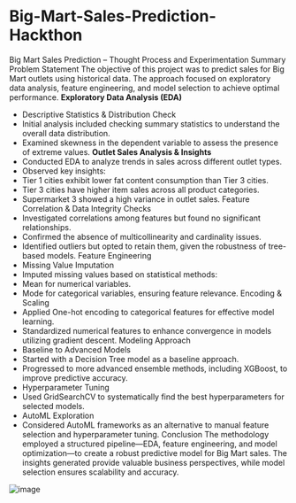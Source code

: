 # Big-Mart-Sales-Prediction-Hackthon


Big Mart Sales Prediction – Thought Process and Experimentation Summary
Problem Statement
The objective of this project was to predict sales for Big Mart outlets using historical data. The approach focused on exploratory data analysis, feature engineering, and model selection to achieve optimal performance.
**Exploratory Data Analysis (EDA)**
  - Descriptive Statistics & Distribution Check
  - Initial analysis included checking summary statistics to understand the overall data distribution.
  - Examined skewness in the dependent variable to assess the presence of extreme values.
**Outlet Sales Analysis & Insights**
  - Conducted EDA to analyze trends in sales across different outlet types.
  - Observed key insights:
  - Tier 1 cities exhibit lower fat content consumption than Tier 3 cities.
  - Tier 3 cities have higher item sales across all product categories.
  - Supermarket 3 showed a high variance in outlet sales.
Feature Correlation & Data Integrity Checks
- Investigated correlations among features but found no significant relationships.
- Confirmed the absence of multicollinearity and cardinality issues.
- Identified outliers but opted to retain them, given the robustness of tree-based models.
Feature Engineering
- Missing Value Imputation
- Imputed missing values based on statistical methods:
- Mean for numerical variables.
- Mode for categorical variables, ensuring feature relevance.
Encoding & Scaling
- Applied One-hot encoding to categorical features for effective model learning.
- Standardized numerical features to enhance convergence in models utilizing gradient descent.
Modeling Approach
- Baseline to Advanced Models
- Started with a Decision Tree model as a baseline approach.
- Progressed to more advanced ensemble methods, including XGBoost, to improve predictive accuracy.
- Hyperparameter Tuning
- Used GridSearchCV to systematically find the best hyperparameters for selected models.
- AutoML Exploration
- Considered AutoML frameworks as an alternative to manual feature selection and hyperparameter tuning.
Conclusion
The methodology employed a structured pipeline—EDA, feature engineering, and model optimization—to create a robust predictive model for Big Mart sales. The insights generated provide valuable business perspectives, while model selection ensures scalability and accuracy.




![image](https://github.com/user-attachments/assets/8bd21b96-472a-4db5-abb4-94d5fdd1fc92)

